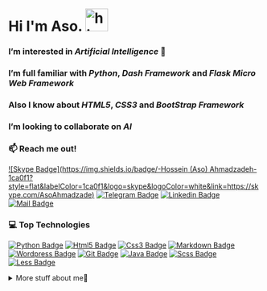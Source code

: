 
  # Hi I'm Aso. <img src="https://user-images.githubusercontent.com/1303154/88677602-1635ba80-d120-11ea-84d8-d263ba5fc3c0.gif" width="45px" alt="hi">
  ### I’m interested in *Artificial Intelligence* 👀
  ### I’m full familiar with *Python*, *Dash Framework* and *Flask Micro Web Framework*
  ### Also I know about *HTML5*, *CSS3* and *BootStrap Framework*
  ### I’m looking to collaborate on *AI* 
  ### :mailbox: Reach me out!

[![Skype Badge](https://img.shields.io/badge/-Hossein (Aso) Ahmadzadeh-1ca0f1?style=flat&labelColor=1ca0f1&logo=skype&logoColor=white&link=https://skype.com/AsoAhmadzade)](https://join.skype.com/invite/zsbV2UUv9s7C) [![Telegram Badge](https://img.shields.io/badge/-AsoAhmadzadeh-289CCE?style=flat&labelColor=289CCE&logo=telegram&logoColor=white&link=https://t.me/AsoAhmadzadeh)](https://t.me/AsoAhmadzadeh) [![Linkedin Badge](https://img.shields.io/badge/-hossein-ahmadzadeh-0e76a8?style=flat&labelColor=0e76a8&logo=linkedin&logoColor=white)](https://www.linkedin.com/in/hossein-ahmadzadeh-55867b1b8) [![Mail Badge](https://img.shields.io/badge/-hossein.ahmadzadeh.edu@gamil.com-c0392b?style=flat&labelColor=c0392b&logo=gmail&logoColor=white)](mailto:hossein.ahmadzadeh.edu@gmail.com)

### 💻 Top Technologies
[![Python Badge](https://img.shields.io/badge/-python-FFD43B?style=for-the-badge&labelColor=black&logo=python&logoColor=FFD43B)](#) [![Html5 Badge](https://img.shields.io/badge/-Html5-DD4B25?style=for-the-badge&labelColor=black&logo=html5&logoColor=DD4B25)](#) [![Css3 Badge](https://img.shields.io/badge/-CSS3-254BDD?style=for-the-badge&labelColor=black&logo=css3&logoColor=254BDD)](#) [![Markdown Badge](https://img.shields.io/badge/-markdown-761D9C?style=for-the-badge&labelColor=black&logo=markdown&logoColor=761D9C)](#) [![Wordpress Badge](https://img.shields.io/badge/-wordpress-207196?style=for-the-badge&labelColor=black&logo=wordpress&logoColor=207196)](#) [![Git Badge](https://img.shields.io/badge/-git-E94E31?style=for-the-badge&labelColor=black&logo=git&logoColor=E94E31)](#) [![Java Badge](https://img.shields.io/badge/-java-green?style=for-the-badge&labelColor=black&logo=java&logoColor=green)](#) [![Scss Badge](https://img.shields.io/badge/-Sass-CE6C9F?style=for-the-badge&labelColor=black&logo=sass&logoColor=CE6C9F)](#) [![Less Badge](https://img.shields.io/badge/-Less-204470?style=for-the-badge&labelColor=black&logo=less&logoColor=204470)](#)

<details>

<summary>
More stuff about me🙂
</summary>

### Coding Stats

<!--START_SECTION:waka-->
```text
No Activity tracked this Week
```
<!--END_SECTION:waka-->

### Github Stats

[![Aso's GitHub stats](https://github-readme-stats.vercel.app/api?username=Aso-Ahmadzade&show_icons=true&theme=tokyonight&count_private=true&include_all_commits=true)](https://github.com/anuraghazra/github-readme-stats) [![Top Langs](https://github-readme-stats.vercel.app/api/top-langs/?username=Aso-Ahmadzade&theme=tokyonight)](https://github.com/anuraghazra/github-readme-stats)

</details>
